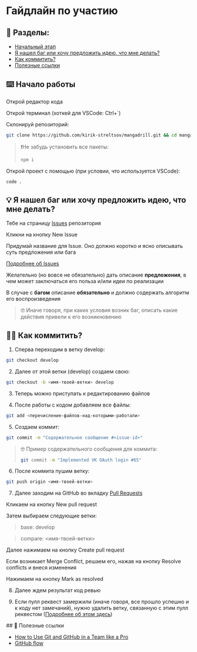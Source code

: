 # Гайдлайн по участию

## 📃 Разделы:

- [Начальный этап](#start)
- [Я нашел баг или хочу предложить идею, что мне делать?](#suggestions)
- [Как коммитить?](#how-to-commit)
- [Полезные ссылки](#useful-links)

<a name="start"></a>
## ⌨️ Начало работы

Открой редактор кода

Открой терминал (хоткей для VSCode: Ctrl+`)

Склонируй репозиторий:

```sh
git clone https://github.com/kirik-streltsov/mangadrill.git && cd mangadrill
```

> ❗Не забудь установить все пакеты:
>
> ```sh
> npm i
> ```

Открой проект с помощью (при условии, что используется VSCode):

```sh
code .
```
<a name="suggestions"></a>
## 💡 Я нашел баг или хочу предложить идею, что мне делать?

Тебе на страницу [Issues](https://github.com/kirik-streltsov/mangadrill/issues) репозитория

Кликни на кнопку New Issue

Придумай название для Issue. Оно должно коротко и ясно описывать суть предложения или бага

[Подробнее об Issues](https://dev.to/ledsifes/github-learning-about-the-feature-called-issues-2ifm)

Желательно (но вовсе не обязательно) дать описание **предложения**, в чем может заключаться его польза и/или идеи по реализации

В случае с **багом** описание **обязательно** и должно содержать алгоритм его воспроизведения

> 🤓 Иначе говоря, при каких условия возник баг, описать какие действия привели к его возникновению

## 🧑‍💻 Как коммитить?

<a name="how-to-commit"></a> 
1. Сперва переходим в ветку develop:

```sh
git checkout develop
```

2. Далее от этой ветки (develop) создаем свою:

```sh
git checkout -b <имя-твоей-ветки> develop
```

3. Теперь можно приступать к редактированию файлов

4. После работы с кодом добавляем все файлы:

```sh
git add <перечисление-файлов-над-которыми-работали>
```

5. Создаем коммит:

```sh
git commit -m "Содержательное сообщение #<issue-id>"
```

> 🤓 Пример содержательного сообщения для коммита:
>
> ```sh
> git commit -m "Implemented VK OAuth login #65"
> ```

6. После коммита пушим ветку:

```sh
git push origin <имя-твоей-ветки>
```

7. Далее заходим на GitHub во вкладку [Pull Requests](https://github.com/kirik-streltsov/mangadrill/pulls)

Кликаем на кнопку New pull request

Затем выбираем следующие ветки:

> base: develop

> compare: <имя-твоей-ветки>

Далее нажимаем на кнопку Create pull request

Если возникает Merge Conflict, решаем его, нажав на кнопку Resolve conflicts и внеся изменения

Нажимаем на кнопку Mark as resolved

8. Далее ждем результат код ревью

9. Если пулл реквест замержили (иначе говоря, все прошло успешно и к коду нет замечаний), нужно удалить ветку, связанную с этим пулл реквестом ([Подробнее об этом здесь](https://docs.github.com/en/repositories/configuring-branches-and-merges-in-your-repository/managing-branches-in-your-repository/deleting-and-restoring-branches-in-a-pull-request#deleting-a-branch-used-for-a-pull-request))
<a name="useful-links">
## 🔗 Полезные ссылки

- [How to Use Git and GitHub in a Team like a Pro](https://www.freecodecamp.org/news/how-to-use-git-and-github-in-a-team-like-a-pro/)
- [GitHub flow](https://docs.github.com/en/get-started/using-github/github-flow)

